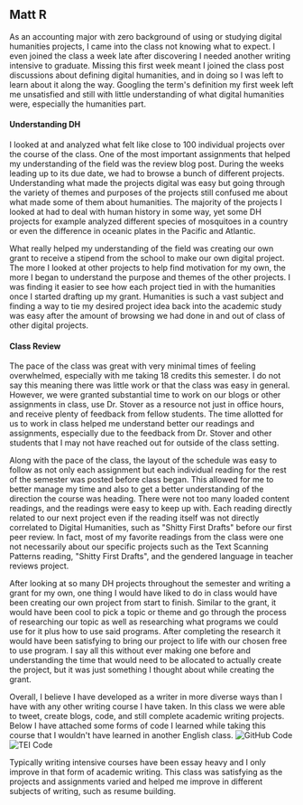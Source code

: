 ## Matt R

As an accounting major with zero background of using or studying digital humanities projects, I came into the class not knowing what to expect. I even joined the class a week late after discovering I needed another writing intensive to graduate. Missing this first week meant I joined the class post discussions about defining digital humanities, and in doing so I was left to learn about it along the way. Googling the term's definition my first week left me unsatisfied and still with little understanding of what digital humanities were, especially the humanities part.

#### Understanding DH

I looked at and analyzed what felt like close to 100 individual projects over the course of the class. One of the most important assignments that helped my understanding of the field was the review blog post. During the weeks leading up to its due date, we had to browse a bunch of different projects. Understanding what made the projects digital was easy but going through the variety of themes and purposes of the projects still confused me about what made some of them about humanities. The majority of the projects I looked at had to deal with human history in some way, yet some DH projects for example analyzed different species of mosquitoes in a country or even the difference in oceanic plates in the Pacific and Atlantic.

What really helped my understanding of the field was creating our own grant to receive a stipend from the school to make our own digital project. The more I looked at other projects to help find motivation for my own, the more I began to understand the purpose and themes of the other projects. I was finding it easier to see how each project tied in with the humanities once I started drafting up my grant. Humanities is such a vast subject and finding a way to tie my desired project idea back into the academic study was easy after the amount of browsing we had done in and out of class of other digital projects. 

#### Class Review

The pace of the class was great with very minimal times of feeling overwhelmed, especially with me taking 18 credits this semester. I do not say this meaning there was little work or that the class was easy in general. However, we were granted substantial time to work on our blogs or other assignments in class, use Dr. Stover as a resource not just in office hours, and receive plenty of feedback from fellow students. The time allotted for us to work in class helped me understand better our readings and assignments, especially due to the feedback from Dr. Stover and other students that I may not have reached out for outside of the class setting.

Along with the pace of the class, the layout of the schedule was easy to follow as not only each assignment but each individual reading for the rest of the semester was posted before class began. This allowed for me to better manage my time and also to get a better understanding of the direction the course was heading. There were not too many loaded content readings, and the readings were easy to keep up with. Each reading directly related to our next project even if the reading itself was not directly correlated to Digital Humanities, such as "Shitty First Drafts" before our first peer review. In fact, most of my favorite readings from the class were one not necessarily about our specific projects such as the Text Scanning Patterns reading, "Shitty First Drafts", and the gendered language in teacher reviews project.

After looking at so many DH projects throughout the semester and writing a grant for my own, one thing I would have liked to do in class would have been creating our own project from start to finish. Similar to the grant, it would have been cool to pick a topic or theme and go through the process of researching our topic as well as researching what programs we could use for it plus how to use said programs. After completing the research it would have been satisfying to bring our project to life with our chosen free to use program. I say all this without ever making one before and understanding the time that would need to be allocated to actually create the project, but it was just something I thought about while creating the grant.

Overall, I believe I have developed as a writer in more diverse ways than I have with any other writing course I have taken. In this class we were able to tweet, create blogs, code, and still complete academic writing projects. Below I have attached some forms of code I learned while taking this course that I wouldn't have learned in another English class.
![GitHub Code](https://ma77rh0des.github.io/ma77rh0des/images/Github_Code.png)
![TEI Code](https://ma77rh0des.github.io/ma77rh0des/images/TEI_XML.png)

Typically writing intensive courses have been essay heavy and I only improve in that form of academic writing. This class was satisfying as the projects and assignments varied and helped me improve in different subjects of writing, such as resume building.
